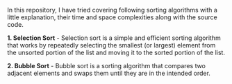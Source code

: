 In this repository, I have tried covering following sorting algorithms with a little explanation, their time and space complexities along with the source code.

**1. Selection Sort** - Selection sort is a simple and efficient sorting algorithm that works by repeatedly selecting the smallest (or largest) element from the unsorted portion of the list and moving it to the sorted portion of the list.

**2. Bubble Sort** - Bubble sort is a sorting algorithm that compares two adjacent elements and swaps them until they are in the intended order. 
